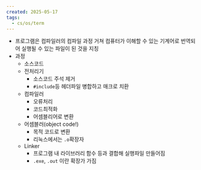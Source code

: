 ```yaml
---
created: 2025-05-17
tags:
  - cs/os/term
---
```

- 프로그램은 컴파일러의 컴파일 과정 거쳐 컴퓨터가 이해할 수 있는 기계어로 번역되어 실행될 수 있는 파일이 된 것을 지칭
- 과정
	- 소스코드
	- 전처리기
		- 소스코드 주석 제거
		- `#include`등 헤더파일 병합하고 매크로 치환
	- 컴파일러
		- 오류처리
		- 코드최적화
		- 어셈블리어로 변환
	- 어셈블러(object code!)
		- 목적 코드로 변환
		- 리눅스에서는 `.o`확장자
	- Linker
		- 프로그램 내 라이브러리 함수 등과 결합해 실행파일 만들어짐
		- `.exe`, `.out` 이란 확장가 가짐